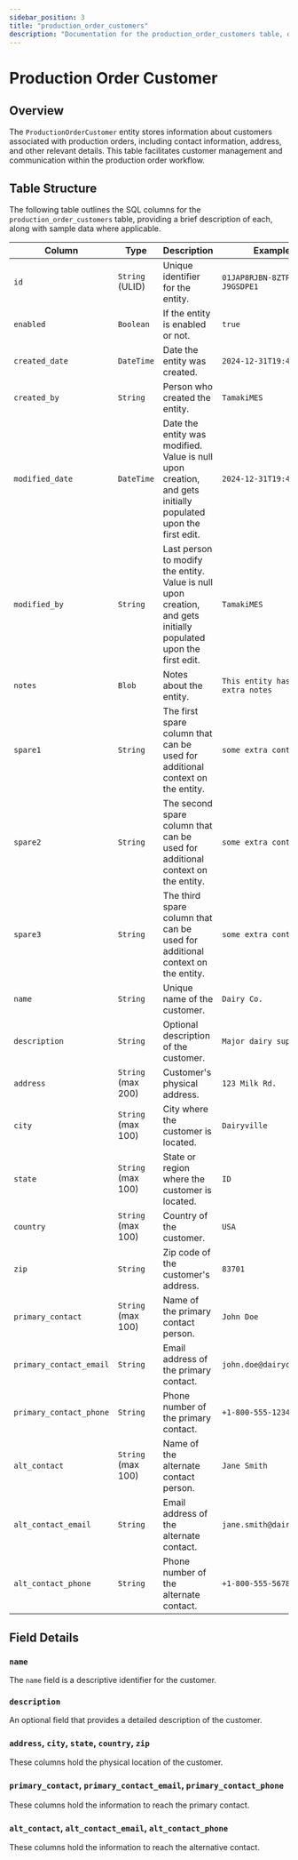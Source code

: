 ```yaml
---
sidebar_position: 3
title: "production_order_customers"
description: "Documentation for the production_order_customers table, detailing columns and constraints in the database schema."
---
```


# Production Order Customer

## Overview

The `ProductionOrderCustomer` entity stores information about customers associated with production orders, including
contact information, address, and other relevant details. This table facilitates customer management and communication
within the production order workflow.

## Table Structure

The following table outlines the SQL columns for the `production_order_customers` table, providing a brief description of
each, along with sample data where applicable.

| Column                  | Type               | Description                                                                                                      | Example                             |
|-------------------------|--------------------|------------------------------------------------------------------------------------------------------------------|-------------------------------------|
| `id`                    | `String` (ULID)    | Unique identifier for the entity.                                                                                | `01JAP8RJBN-8ZTPXSGY-J9GSDPE1`      |
| `enabled`               | `Boolean`          | If the entity is enabled or not.                                                                                 | `true`                              |
| `created_date`          | `DateTime`         | Date the entity was created.                                                                                     | `2024-12-31T19:48:44Z`              |
| `created_by`            | `String`           | Person who created the entity.                                                                                   | `TamakiMES`                         |
| `modified_date`         | `DateTime`         | Date the entity was modified. Value is null upon creation, and gets initially populated upon the first edit.     | `2024-12-31T19:48:44Z`              |
| `modified_by`           | `String`           | Last person to modify the entity. Value is null upon creation, and gets initially populated upon the first edit. | `TamakiMES`                         |
| `notes`                 | `Blob`             | Notes about the entity.                                                                                          | `This entity has these extra notes` |
| `spare1`                | `String`           | The first spare column that can be used for additional context on the entity.                                    | `some extra context 1`              |
| `spare2`                | `String`           | The second spare column that can be used for additional context on the entity.                                   | `some extra context 2`              |
| `spare3`                | `String`           | The third spare column that can be used for additional context on the entity.                                    | `some extra context 3`              |
| `name`                  | `String`           | Unique name of the customer.                                                                                     | `Dairy Co.`                         |
| `description`           | `String`           | Optional description of the customer.                                                                            | `Major dairy supplier`              |
| `address`               | `String` (max 200) | Customer's physical address.                                                                                     | `123 Milk Rd.`                      |
| `city`                  | `String` (max 100) | City where the customer is located.                                                                              | `Dairyville`                        |
| `state`                 | `String` (max 100) | State or region where the customer is located.                                                                   | `ID`                                |
| `country`               | `String` (max 100) | Country of the customer.                                                                                         | `USA`                               |
| `zip`                   | `String`           | Zip code of the customer's address.                                                                              | `83701`                             |
| `primary_contact`       | `String` (max 100) | Name of the primary contact person.                                                                              | `John Doe`                          |
| `primary_contact_email` | `String`           | Email address of the primary contact.                                                                            | `john.doe@dairyco.com`              |
| `primary_contact_phone` | `String`           | Phone number of the primary contact.                                                                             | `+1-800-555-1234`                   |
| `alt_contact`           | `String` (max 100) | Name of the alternate contact person.                                                                            | `Jane Smith`                        |
| `alt_contact_email`     | `String`           | Email address of the alternate contact.                                                                          | `jane.smith@dairyco.com`            |
| `alt_contact_phone`     | `String`           | Phone number of the alternate contact.                                                                           | `+1-800-555-5678`                   |

## Field Details

### `name`

The `name` field is a descriptive identifier for the customer.

### `description`

An optional field that provides a detailed description of the customer.

### `address`, `city`, `state`, `country`, `zip`

These columns hold the physical location of the customer.

### `primary_contact`, `primary_contact_email`, `primary_contact_phone`

These columns hold the information to reach the primary contact.

### `alt_contact`, `alt_contact_email`, `alt_contact_phone`

These columns hold the information to reach the alternative contact.
